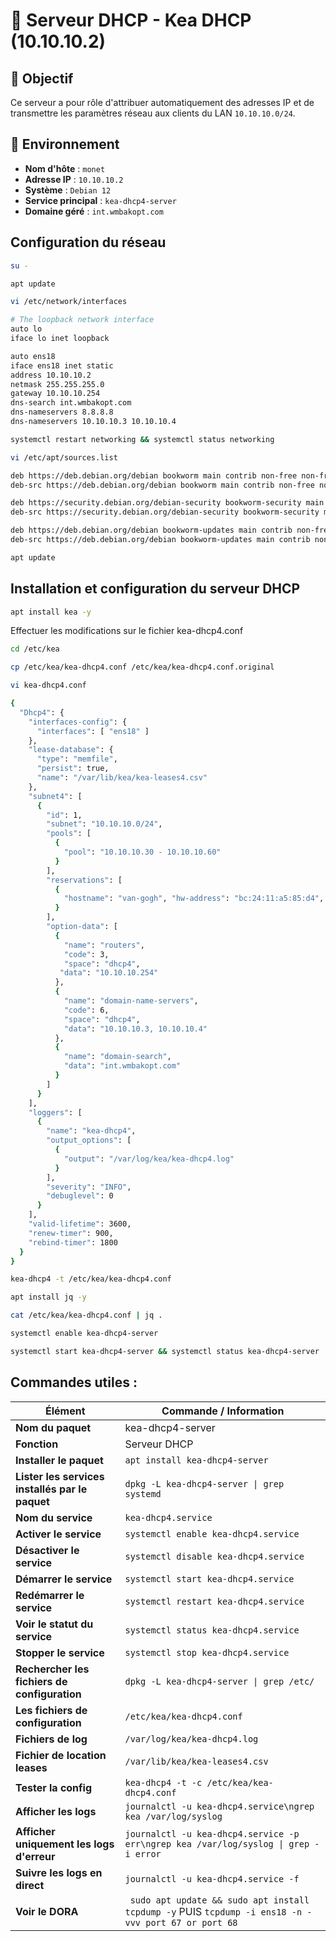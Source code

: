 # 📡 Serveur DHCP - Kea DHCP (10.10.10.2)

## 🎯 Objectif

Ce serveur a pour rôle d'attribuer automatiquement des adresses IP et de transmettre les paramètres réseau aux clients du LAN `10.10.10.0/24`.


## 🧱 Environnement

- **Nom d'hôte** : `monet`
- **Adresse IP** : `10.10.10.2`
- **Système** : `Debian 12`
- **Service principal** : `kea-dhcp4-server`
- **Domaine géré** : `int.wmbakopt.com`


## Configuration du réseau

```bash
su -
```

```bash
apt update
```

```bash
vi /etc/network/interfaces
```

```bash
# The loopback network interface
auto lo
iface lo inet loopback

auto ens18
iface ens18 inet static
address 10.10.10.2
netmask 255.255.255.0
gateway 10.10.10.254
dns-search int.wmbakopt.com
dns-nameservers 8.8.8.8
dns-nameservers 10.10.10.3 10.10.10.4
```

```bash
systemctl restart networking && systemctl status networking
```

```bash
vi /etc/apt/sources.list
```

```bash
deb https://deb.debian.org/debian bookworm main contrib non-free non-free-firmware
deb-src https://deb.debian.org/debian bookworm main contrib non-free non-free-firmware

deb https://security.debian.org/debian-security bookworm-security main contrib non-free non-free-firmware
deb-src https://security.debian.org/debian-security bookworm-security main contrib non-free non-free-firmware

deb https://deb.debian.org/debian bookworm-updates main contrib non-free non-free-firmware
deb-src https://deb.debian.org/debian bookworm-updates main contrib non-free non-free-firmware
```

```bash
apt update
```

## Installation et configuration du serveur DHCP

```bash
apt install kea -y
```

Effectuer les modifications sur le fichier kea-dhcp4.conf

```bash
cd /etc/kea
```

```bash
cp /etc/kea/kea-dhcp4.conf /etc/kea/kea-dhcp4.conf.original
```

```bash
vi kea-dhcp4.conf
```

```bash
{
  "Dhcp4": {
    "interfaces-config": {
      "interfaces": [ "ens18" ]
    },
    "lease-database": {
      "type": "memfile",
      "persist": true,
      "name": "/var/lib/kea/kea-leases4.csv"
    },
    "subnet4": [
      {
        "id": 1,
        "subnet": "10.10.10.0/24",
        "pools": [
          {
            "pool": "10.10.10.30 - 10.10.10.60"
          }
        ],
        "reservations": [
          {
            "hostname": "van-gogh", "hw-address": "bc:24:11:a5:85:d4", "ip-address": "10.10.10.30",
          }
        ],
        "option-data": [
          {
            "name": "routers",
            "code": 3,
            "space": "dhcp4",
           "data": "10.10.10.254"
          },
          {
            "name": "domain-name-servers",
            "code": 6,
            "space": "dhcp4",
            "data": "10.10.10.3, 10.10.10.4"
          },
          {
            "name": "domain-search",
            "data": "int.wmbakopt.com"
          }
        ]
      }
    ],
    "loggers": [
      {
        "name": "kea-dhcp4",
        "output_options": [
          {
            "output": "/var/log/kea/kea-dhcp4.log"
          }
        ],
        "severity": "INFO",
        "debuglevel": 0
      }
    ],
    "valid-lifetime": 3600,
    "renew-timer": 900,
    "rebind-timer": 1800
  }
}
```


```bash
kea-dhcp4 -t /etc/kea/kea-dhcp4.conf
```


```bash
apt install jq -y
```

```bash
cat /etc/kea/kea-dhcp4.conf | jq .
```


```bash
systemctl enable kea-dhcp4-server
```

```bash
systemctl start kea-dhcp4-server && systemctl status kea-dhcp4-server
```


## Commandes utiles : 

 | Élément                                         | Commande / Information                                                                               |
|-------------------------------------------------|------------------------------------------------------------------------------------------------------|
| **Nom du paquet**                               | kea-dhcp4-server                                                                                     |
| **Fonction**                                    | Serveur DHCP                                                                                         |
| **Installer le paquet**                         | `apt install kea-dhcp4-server`                                                                       |
| **Lister les services installés par le paquet** | `dpkg -L kea-dhcp4-server \| grep systemd`                                                           |
| **Nom du service**                              | `kea-dhcp4.service`                                                                                  |
| **Activer le service**                          | `systemctl enable kea-dhcp4.service`                                                                 |
| **Désactiver le service**                       | `systemctl disable kea-dhcp4.service`                                                                |
| **Démarrer le service**                         | `systemctl start kea-dhcp4.service`                                                                  |
| **Redémarrer le service**                       | `systemctl restart kea-dhcp4.service`                                                                |
| **Voir le statut du service**                   | `systemctl status kea-dhcp4.service`                                                                 |
| **Stopper le service**                          | `systemctl stop kea-dhcp4.service`                                                                   |
| **Rechercher les fichiers de configuration**    | `dpkg -L kea-dhcp4-server \| grep /etc/`                                                             |
| **Les fichiers de configuration**               | `/etc/kea/kea-dhcp4.conf`                                                                            |
| **Fichiers de log**                             | `/var/log/kea/kea-dhcp4.log`                                                                         |
| **Fichier de location leases**                  | `/var/lib/kea/kea-leases4.csv`                                                                       |
| **Tester la config**                            | `kea-dhcp4 -t -c /etc/kea/kea-dhcp4.conf`                                                            |
| **Afficher les logs**                           | `journalctl -u kea-dhcp4.service\ngrep kea /var/log/syslog`                                          |
| **Afficher uniquement les logs d'erreur**       | `journalctl -u kea-dhcp4.service -p err\ngrep kea /var/log/syslog \| grep -i error`                  |
| **Suivre les logs en direct**                   | `journalctl -u kea-dhcp4.service -f`                                                                 |
| **Voir le DORA**                                | ` sudo apt update && sudo apt install tcpdump -y` PUIS `tcpdump -i ens18 -n -vvv port 67 or port 68` |